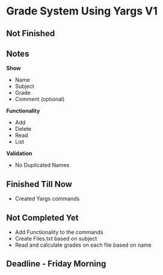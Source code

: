 # Grade System Using Yargs V1

## Not Finished

## Notes

**Show**
- Name
- Subject
- Grade
- Comment (optional)

**Functionality**
- Add
- Delete
- Read
- List

**Validation**
- No Duplicated Names

## Finished Till Now
- Created Yargs commands

## Not Completed Yet
- Add Functionality to the commands
- Create Files.txt based on subject
- Read and calculate grades on each file based on name

## Deadline - Friday Morning